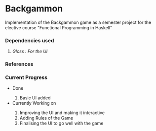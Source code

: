# Backgammon

Implementation of the Backgammon game as a semester project for the elective course "Functional Programming in Haskell"

### Dependencies used
<ol>
<li> <i> Gloss : For the UI </i>
</ol>

### References

### Current Progress
<ul>
<li>Done</li>
<ol>
    <li>Basic UI added</li>
</ol>

<li>Currently Working on</li>
<ol>
    <li>Improving the UI and making it interactive</li>
    <li>Adding Rules of the Game</li>
    <li>Finalising the UI to go well with the game</li>
</ol>
</ul>